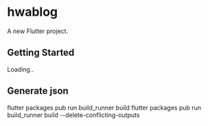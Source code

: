 # hwablog

A new Flutter project.

## Getting Started

Loading..

## Generate json 
flutter packages pub run build_runner build
flutter packages pub run build_runner build --delete-conflicting-outputs